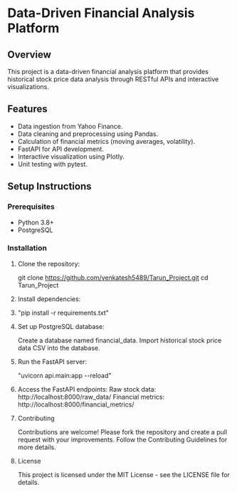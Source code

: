 # Data-Driven Financial Analysis Platform

## Overview

This project is a data-driven financial analysis platform that provides historical stock price data analysis through RESTful APIs and interactive visualizations.

## Features

- Data ingestion from Yahoo Finance.
- Data cleaning and preprocessing using Pandas.
- Calculation of financial metrics (moving averages, volatility).
- FastAPI for API development.
- Interactive visualization using Plotly.
- Unit testing with pytest.

## Setup Instructions

### Prerequisites

- Python 3.8+
- PostgreSQL

### Installation

1. Clone the repository:

   
   git clone https://github.com/venkatesh5489/Tarun_Project.git
   cd Tarun_Project
   
2. Install dependencies:

3. "pip install -r requirements.txt"

4. Set up PostgreSQL database:

   Create a database named financial_data.
   Import historical stock price data CSV into the database.

5. Run the FastAPI server:

   "uvicorn api.main:app --reload"

6. Access the FastAPI endpoints:
   Raw stock data: http://localhost:8000/raw_data/
   Financial metrics: http://localhost:8000/financial_metrics/


7. Contributing
   
   Contributions are welcome! Please fork the repository and create a pull request with your improvements. Follow 
   the Contributing Guidelines for more details.

9. License
    
   This project is licensed under the MIT License - see the LICENSE file for details.




